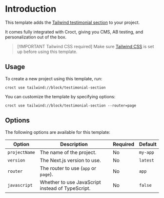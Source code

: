 # Introduction

This template adds the [Tailwind testimonial section](https://tailwindcss.com/plus/ui-blocks/marketing/sections/testimonials?utm_source=croct)
to your project.

It comes fully integrated with Croct, giving you CMS, AB testing, and personalization out of the box.

> [!IMPORTANT Tailwind CSS required]
> Make sure [Tailwind CSS](https://tailwindcss.com/docs/installation/using-vite?utm_source=croct) is set up before using
> this template.

## Usage

To create a new project using this template, run:

```croct-cmd
croct use tailwind://block/testimonial-section
```

You can customize the template by specifying options:

```croct-cmd
croct use tailwind://block/testimonial-section --router=page
```

## Options

The following options are available for this template:

| Option        | Description                                      | Required | Default  |
|---------------|--------------------------------------------------|----------|----------|
| `projectName` | The name of the project.                         | No       | `my-app` |
| `version`     | The Next.js version to use.                      | No       | `latest` |
| `router`      | The router to use (`app` or `page`).             | No       | `app`    |
| `javascript`  | Whether to use JavaScript instead of TypeScript. | No       | `false`  |